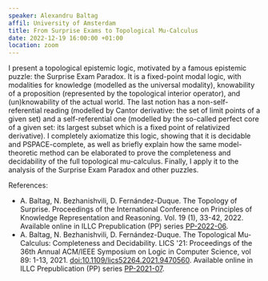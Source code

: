 ```yaml
---
speaker: Alexandru Baltag
affil: University of Amsterdam
title: From Surprise Exams to Topological Mu-Calculus
date: 2022-12-19 16:00:00 +01:00
location: zoom
---
```

I present a topological epistemic logic, motivated by a famous epistemic puzzle: the Surprise Exam Paradox.
It is a fixed-point modal logic, with modalities for knowledge (modelled as the universal modality), knowability of a proposition (represented by the topological interior operator), and (un)knowability of the actual world.
The last notion has a non-self-referential reading (modelled by Cantor derivative: the set of limit points of a given set) and a self-referential one (modelled by the so-called perfect core of a given set: its largest subset which is a fixed point of relativized derivative).
I completely axiomatize this logic, showing that it is decidable and PSPACE-complete, as well as briefly explain how the  same model-theoretic method can be elaborated to prove the completeness and decidability of the full topological mu-calculus.
Finally, I apply it to the analysis of the Surprise Exam Paradox and other puzzles.

<!--more-->

References:

- A. Baltag, N. Bezhanishvili, D. Fernández-Duque. The Topology of Surprise. Proceedings of the International Conference on Principles of Knowledge Representation and Reasoning. Vol. 19 (1), 33-42, 2022. Available online in ILLC Prepublication (PP) series [PP-2022-06](https://eprints.illc.uva.nl/id/document/11528).
- A. Baltag, N. Bezhanishvili, D. Fernández-Duque. The Topological Mu-Calculus: Completeness and Decidability. LICS '21: Proceedings of the 36th Annual ACM/IEEE Symposium on Logic in Computer Science, vol 89: 1-13, 2021. [doi:10.1109/lics52264.2021.9470560](https://doi.org/10.1109/LICS52264.2021.9470560). Available online in ILLC Prepublication (PP) series [PP-2021-07](https://eprints.illc.uva.nl/id/document/11192).